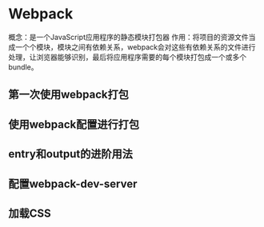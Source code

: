 # Webpack

概念：是一个JavaScript应用程序的静态模块打包器
作用：将项目的资源文件当成一个个模块，模块之间有依赖关系，webpack会对这些有依赖关系的文件进行处理，让浏览器能够识别，最后将应用程序需要的每个模块打包成一个或多个bundle。

## 第一次使用webpack打包

## 使用webpack配置进行打包

## entry和output的进阶用法

## 配置webpack-dev-server

## 加载CSS

